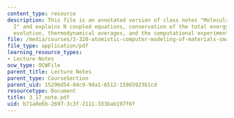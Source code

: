 ```yaml
---
content_type: resource
description: This file is an annotated version of class notes "Molecular Dynamics
  I" and explains N coupled equations, conservation of the total energy, phase space
  evolution, thermodynamical averages, and the computational experiment.
file: /media/courses/3-320-atomistic-computer-modeling-of-materials-sma-5107-spring-2005/b71a8e6b26973c3f2111333bab197f6f_3_17_note.pdf
file_type: application/pdf
learning_resource_types:
- Lecture Notes
ocw_type: OCWFile
parent_title: Lecture Notes
parent_type: CourseSection
parent_uid: 15296d54-84c9-9da1-6512-15965923b1cd
resourcetype: Document
title: 3_17_note.pdf
uid: b71a8e6b-2697-3c3f-2111-333bab197f6f
---
```

